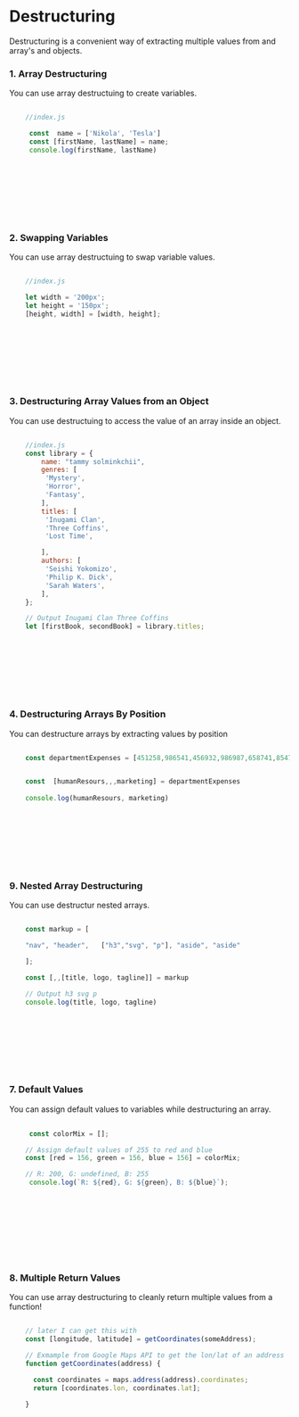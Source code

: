# Destructuring
Destructuring is a convenient way of extracting multiple values from and array's and objects. 



### __1. Array Destructuring__  
You can use array destructuing to create variables.
```javascript

    //index.js

     const  name = ['Nikola', 'Tesla']
     const [firstName, lastName] = name;
     console.log(firstName, lastName)

```

<br><br><br><br><br><br> 

### __2. Swapping Variables__  
You can use array destructuing to swap variable values.
```javascript

    //index.js

    let width = '200px';
    let height = '150px';
    [height, width] = [width, height];

```

<br><br><br><br><br><br> 

### __3. Destructuring Array Values from an Object__  
You can use   destructuing to access the value of an array inside an object.
```javascript

    //index.js
    const library = {
        name: "tammy solminkchii",
        genres: [
         'Mystery',
         'Horror',
         'Fantasy',
        ],
        titles: [
         'Inugami Clan',
         'Three Coffins',
         'Lost Time',

        ],
        authors: [
         'Seishi Yokomizo',
         'Philip K. Dick',
         'Sarah Waters',
        ],
    };

    // Output Inugami Clan Three Coffins
    let [firstBook, secondBook] = library.titles;


```

<br><br><br><br><br><br> 

 

### __4. Destructuring Arrays By Position__  
You can destructure arrays by extracting values by position
 
```javascript

    const departmentExpenses = [451258,986541,456932,986987,658741,854752]


    const  [humanResours,,,marketing] = departmentExpenses
      
    console.log(humanResours, marketing)

```  

<br><br><br><br><br><br> 


### __9. Nested Array Destructuring__  
You can use destructur nested arrays.
 
```javascript

    const markup = [ 

    "nav", "header",   ["h3","svg", "p"], "aside", "aside"

    ];

    const [,,[title, logo, tagline]] = markup

    // Output h3 svg p
    console.log(title, logo, tagline)


``` 
 
<br><br><br><br><br><br> 
 

### __7. Default  Values__  
You can assign default values to variables while destructuring an array.
 
```javascript
 
     const colorMix = [];

    // Assign default values of 255 to red and blue
    const [red = 156, green = 156, blue = 156] = colorMix;

    // R: 200, G: undefined, B: 255
     console.log(`R: ${red}, G: ${green}, B: ${blue}`); 



```  
<br><br><br><br><br><br> 


### __8. Multiple Return Values__  
You can use array destructuring to cleanly return multiple values from a function!
 
```javascript

    // later I can get this with
    const [longitude, latitude] = getCoordinates(someAddress);

    // Exmample from Google Maps API to get the lon/lat of an address
    function getCoordinates(address) {

      const coordinates = maps.address(address).coordinates;
      return [coordinates.lon, coordinates.lat];

    }



```  
<br><br><br><br><br><br> 


 
 